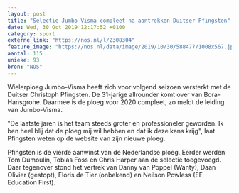 ```yaml
---
layout: post
title: "Selectie Jumbo-Visma compleet na aantrekken Duitser Pfingsten"
date: Wed, 30 Oct 2019 12:17:52 +0100
category: sport
externe_link: "https://nos.nl/l/2308304"
feature_image: "https://nos.nl/data/image/2019/10/30/588477/1008x567.jpg"
aantal: 115
unieke: 93
bron: "NOS"
---
```


<p>Wielerploeg Jumbo-Visma heeft zich voor volgend seizoen versterkt met de Duitser Christoph Pfingsten. De 31-jarige allrounder komt over van Bora-Hansgrohe. Daarmee is de ploeg voor 2020 compleet, zo meldt de leiding van Jumbo-Visma.</p>
<p>"De laatste jaren is het team steeds groter en professioneler geworden. Ik ben heel blij dat de ploeg mij wil hebben en dat ik deze kans krijg", laat Pfingsten weten op de website van zijn nieuwe ploeg.</p>
<p>Pfingsten is de vierde aanwinst van de Nederlandse ploeg. Eerder werden Tom Dumoulin, Tobias Foss en Chris Harper aan de selectie toegevoegd. Daar tegenover stond het vertrek van Danny van Poppel (Wanty), Daan Olivier (gestopt), Floris de Tier (onbekend) en Neilson Powless (EF Education First).</p>
